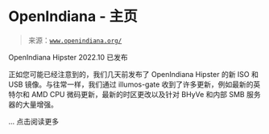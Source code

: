 <!--yml

分类：未分类

日期：2024 年 05 月 27 日 14:25:39

-->

# OpenIndiana - 主页

> 来源：[`www.openindiana.org/`](https://www.openindiana.org/)

OpenIndiana Hipster 2022.10 已发布

正如您可能已经注意到的，我们几天前发布了 OpenIndiana Hipster 的新 ISO 和 USB 镜像。与往常一样，我们通过 illumos-gate 收到了许多更新，例如最新的英特尔和 AMD CPU 微码更新，最新的时区更改以及针对 BHyVe 和内部 SMB 服务器的大量增强。

... 点击阅读更多
